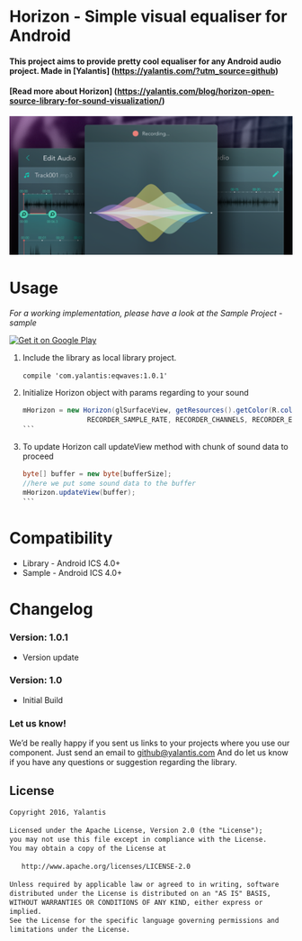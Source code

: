 # Horizon - Simple visual equaliser for Android

#### This project aims to provide pretty cool equaliser for any Android audio project. Made in [Yalantis] (https://yalantis.com/?utm_source=github)

#### [Read more about Horizon] (https://yalantis.com/blog/horizon-open-source-library-for-sound-visualization/)

<img src="blog_article_header.png" alt="example" style="width:720;height:400">

# Usage

*For a working implementation, please have a look at the Sample Project - sample*

<a href="https://play.google.com/store/apps/details?id=com.yalantis.horizon&utm_source=global_co&utm_medium=prtnr&utm_content=Mar2515&utm_campaign=PartBadge&pcampaignid=MKT-AC-global-none-all-co-pr-py-PartBadges-Oct1515-1"><img alt="Get it on Google Play" src="https://play.google.com/intl/en_us/badges/images/apps/en-play-badge.png" width="185" height="60"/></a>

1. Include the library as local library project.

    ``` compile 'com.yalantis:eqwaves:1.0.1' ```

2. Initialize Horizon object with params regarding to your sound

    ````java
    mHorizon = new Horizon(glSurfaceView, getResources().getColor(R.color.background),
                    RECORDER_SAMPLE_RATE, RECORDER_CHANNELS, RECORDER_ENCODING_BIT);
    ```

3. To update Horizon call updateView method with chunk of sound data to proceed

	````java
   byte[] buffer = new byte[bufferSize];
   //here we put some sound data to the buffer
   mHorizon.updateView(buffer);
    ```
# Compatibility

  * Library - Android ICS 4.0+
  * Sample - Android ICS 4.0+

# Changelog

### Version: 1.0.1

  * Version update

### Version: 1.0

  * Initial Build

### Let us know!

We’d be really happy if you sent us links to your projects where you use our component. Just send an email to github@yalantis.com And do let us know if you have any questions or suggestion regarding the library.

## License

    Copyright 2016, Yalantis

    Licensed under the Apache License, Version 2.0 (the "License");
    you may not use this file except in compliance with the License.
    You may obtain a copy of the License at

       http://www.apache.org/licenses/LICENSE-2.0

    Unless required by applicable law or agreed to in writing, software
    distributed under the License is distributed on an "AS IS" BASIS,
    WITHOUT WARRANTIES OR CONDITIONS OF ANY KIND, either express or implied.
    See the License for the specific language governing permissions and
    limitations under the License.
